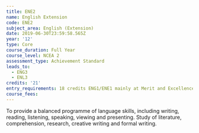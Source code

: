 ```yaml
---
title: ENE2
name: English Extension
code: ENE2
subject_area: English (Extension)
date: 2019-06-30T23:59:58.565Z
year: '12'
type: Core
course_duration: Full Year
course_level: NCEA 2
assessment_type: Achievement Standard
leads_to:
  - ENG3
  - ENL3
credits: '21'
entry_requirements: 18 credits ENG1/ENE1 mainly at Merit and Excellence and HOF/TIC approval
course_fees: 
---
```

To provide a balanced programme of language skills, including writing, reading, listening, speaking, viewing and presenting. Study of literature, comprehension, research, creative writing and formal writing.
